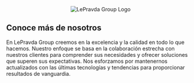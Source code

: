 <div align="center">
  <img src="https://i.ibb.co/tmF47TY/banner-git-lpg.png" alt="LePravda Group Logo">
</div>


## Conoce más de nosotros
En LePravda Group creemos en la excelencia y la calidad en todo lo que hacemos. Nuestro enfoque se basa en la colaboración estrecha con nuestros clientes para comprender sus necesidades y ofrecer soluciones que superen sus expectativas. Nos esforzamos por mantenernos actualizados con las últimas tecnologías y tendencias para proporcionar resultados de vanguardia.


